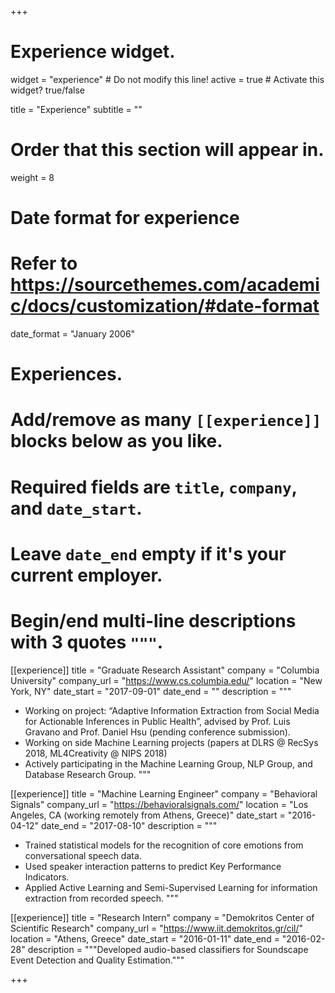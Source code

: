 +++
# Experience widget.
widget = "experience"  # Do not modify this line!
active = true  # Activate this widget? true/false

title = "Experience"
subtitle = ""

# Order that this section will appear in.
weight = 8

# Date format for experience
#   Refer to https://sourcethemes.com/academic/docs/customization/#date-format
date_format = "January 2006"

# Experiences.
#   Add/remove as many `[[experience]]` blocks below as you like.
#   Required fields are `title`, `company`, and `date_start`.
#   Leave `date_end` empty if it's your current employer.
#   Begin/end multi-line descriptions with 3 quotes `"""`.
[[experience]]
  title = "Graduate Research Assistant"
  company = "Columbia University"
  company_url = "https://www.cs.columbia.edu/"
  location = "New York, NY"
  date_start = "2017-09-01"
  date_end = ""
  description = """
  
  * Working on project: “Adaptive Information Extraction from Social Media for Actionable Inferences in Public
Health”, advised by Prof. Luis Gravano and Prof. Daniel Hsu (pending conference submission). 
  * Working on side Machine Learning projects (papers at DLRS @ RecSys 2018, ML4Creativity @ NIPS 2018)
  * Actively participating in the Machine Learning Group, NLP Group, and Database Research Group.
  """
  
[[experience]]
  title = "Machine Learning Engineer"
  company = "Behavioral Signals"
  company_url = "https://behavioralsignals.com/"
  location = "Los Angeles, CA (working remotely from Athens, Greece)"
  date_start = "2016-04-12"
  date_end = "2017-08-10"
  description = """
  
  * Trained statistical models for the recognition of core emotions from conversational speech data. 
  * Used speaker interaction patterns to predict Key Performance Indicators.
  * Applied Active Learning and Semi-Supervised Learning for information extraction from recorded speech.
  """

[[experience]]
  title = "Research Intern"
  company = "Demokritos Center of Scientific Research"
  company_url = "https://www.iit.demokritos.gr/cil/"
  location = "Athens, Greece"
  date_start = "2016-01-11"
  date_end = "2016-02-28"
  description = """Developed audio-based classifiers for Soundscape Event Detection and Quality Estimation."""

+++
